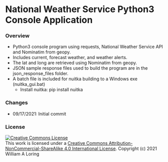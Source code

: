 # National Weather Service Python3 Console Application
### Overview
- Python3 console program using requests, National Weather Service API and Nominatim from geopy.
- Includes current, forecast weather, and weather alerts.
- The lat and long are retrieved using Nominatim from geopy.
- JSON sample response files used to build the program are in the json_response_files folder.
- A batch file is included for nuitka building to a Windows exe (nuitka_gui.bat)
    * Install nuitka: pip install nuitka
### Changes
- 09/17/2021: Initial commit
### License
<a rel="license" href="http://creativecommons.org/licenses/by-nc-sa/4.0/"><img alt="Creative Commons License" style="border-width:0" src="https://i.creativecommons.org/l/by-nc-sa/4.0/88x31.png" /></a><br />This work is licensed under a <a rel="license" href="http://creativecommons.org/licenses/by-nc-sa/4.0/">Creative Commons Attribution-NonCommercial-ShareAlike 4.0 International License</a>.
Copyright (c) 2021 William A Loring

